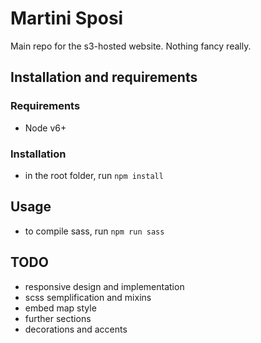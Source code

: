 # Martini Sposi

Main repo for the s3-hosted website. Nothing fancy really.


## Installation and requirements

### Requirements

* Node v6+

### Installation

* in the root folder, run `npm install`

## Usage

* to compile sass, run `npm run sass`

## TODO

* responsive design and implementation
* scss semplification and mixins
* embed map style
* further sections
* decorations and accents